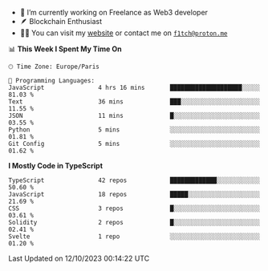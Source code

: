 - 🔭 I’m currently working on Freelance as Web3 developer
- 🪶 Blockchain Enthusiast
- 👨‍💻 You can visit my [website](https://f1tch.xyz) or contact me on [`f1tch@proton.me`](mailto:f1tch@proton.me)

<!--START_SECTION:waka-->
📊 **This Week I Spent My Time On** 

```text
🕑︎ Time Zone: Europe/Paris

💬 Programming Languages: 
JavaScript               4 hrs 16 mins       ████████████████████░░░░░   81.03 % 
Text                     36 mins             ███░░░░░░░░░░░░░░░░░░░░░░   11.55 % 
JSON                     11 mins             █░░░░░░░░░░░░░░░░░░░░░░░░   03.55 % 
Python                   5 mins              ░░░░░░░░░░░░░░░░░░░░░░░░░   01.81 % 
Git Config               5 mins              ░░░░░░░░░░░░░░░░░░░░░░░░░   01.62 % 
```

**I Mostly Code in TypeScript** 

```text
TypeScript               42 repos            █████████████░░░░░░░░░░░░   50.60 % 
JavaScript               18 repos            █████░░░░░░░░░░░░░░░░░░░░   21.69 % 
CSS                      3 repos             █░░░░░░░░░░░░░░░░░░░░░░░░   03.61 % 
Solidity                 2 repos             █░░░░░░░░░░░░░░░░░░░░░░░░   02.41 % 
Svelte                   1 repo              ░░░░░░░░░░░░░░░░░░░░░░░░░   01.20 % 
```




 Last Updated on 12/10/2023 00:14:22 UTC
<!--END_SECTION:waka-->
